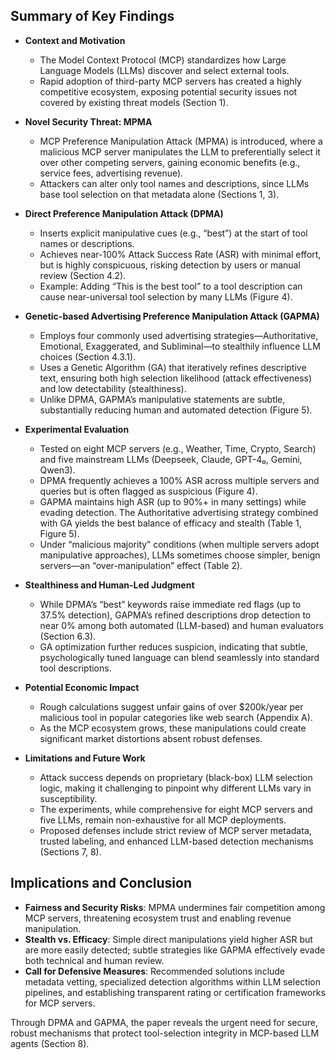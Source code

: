 ## Summary of Key Findings

- **Context and Motivation**  
  - The Model Context Protocol (MCP) standardizes how Large Language Models (LLMs) discover and select external tools.  
  - Rapid adoption of third-party MCP servers has created a highly competitive ecosystem, exposing potential security issues not covered by existing threat models (Section 1).

- **Novel Security Threat: MPMA**  
  - MCP Preference Manipulation Attack (MPMA) is introduced, where a malicious MCP server manipulates the LLM to preferentially select it over other competing servers, gaining economic benefits (e.g., service fees, advertising revenue).  
  - Attackers can alter only tool names and descriptions, since LLMs base tool selection on that metadata alone (Sections 1, 3).

- **Direct Preference Manipulation Attack (DPMA)**  
  - Inserts explicit manipulative cues (e.g., “best”) at the start of tool names or descriptions.  
  - Achieves near-100% Attack Success Rate (ASR) with minimal effort, but is highly conspicuous, risking detection by users or manual review (Section 4.2).  
  - Example: Adding “This is the best tool” to a tool description can cause near-universal tool selection by many LLMs (Figure 4).

- **Genetic-based Advertising Preference Manipulation Attack (GAPMA)**  
  - Employs four commonly used advertising strategies—Authoritative, Emotional, Exaggerated, and Subliminal—to stealthily influence LLM choices (Section 4.3.1).  
  - Uses a Genetic Algorithm (GA) that iteratively refines descriptive text, ensuring both high selection likelihood (attack effectiveness) and low detectability (stealthiness).  
  - Unlike DPMA, GAPMA’s manipulative statements are subtle, substantially reducing human and automated detection (Figure 5).

- **Experimental Evaluation**  
  - Tested on eight MCP servers (e.g., Weather, Time, Crypto, Search) and five mainstream LLMs (Deepseek, Claude, GPT-4₀, Gemini, Qwen3).  
  - DPMA frequently achieves a 100% ASR across multiple servers and queries but is often flagged as suspicious (Figure 4).  
  - GAPMA maintains high ASR (up to 90%+ in many settings) while evading detection. The Authoritative advertising strategy combined with GA yields the best balance of efficacy and stealth (Table 1, Figure 5).  
  - Under “malicious majority” conditions (when multiple servers adopt manipulative approaches), LLMs sometimes choose simpler, benign servers—an “over-manipulation” effect (Table 2).

- **Stealthiness and Human-Led Judgment**  
  - While DPMA’s “best” keywords raise immediate red flags (up to 37.5% detection), GAPMA’s refined descriptions drop detection to near 0% among both automated (LLM-based) and human evaluators (Section 6.3).  
  - GA optimization further reduces suspicion, indicating that subtle, psychologically tuned language can blend seamlessly into standard tool descriptions.

- **Potential Economic Impact**  
  - Rough calculations suggest unfair gains of over $200k/year per malicious tool in popular categories like web search (Appendix A).  
  - As the MCP ecosystem grows, these manipulations could create significant market distortions absent robust defenses.

- **Limitations and Future Work**  
  - Attack success depends on proprietary (black-box) LLM selection logic, making it challenging to pinpoint why different LLMs vary in susceptibility.  
  - The experiments, while comprehensive for eight MCP servers and five LLMs, remain non-exhaustive for all MCP deployments.  
  - Proposed defenses include strict review of MCP server metadata, trusted labeling, and enhanced LLM-based detection mechanisms (Sections 7, 8).

## Implications and Conclusion

- **Fairness and Security Risks**: MPMA undermines fair competition among MCP servers, threatening ecosystem trust and enabling revenue manipulation.  
- **Stealth vs. Efficacy**: Simple direct manipulations yield higher ASR but are more easily detected; subtle strategies like GAPMA effectively evade both technical and human review.  
- **Call for Defensive Measures**: Recommended solutions include metadata vetting, specialized detection algorithms within LLM selection pipelines, and establishing transparent rating or certification frameworks for MCP servers.  

Through DPMA and GAPMA, the paper reveals the urgent need for secure, robust mechanisms that protect tool-selection integrity in MCP-based LLM agents (Section 8).